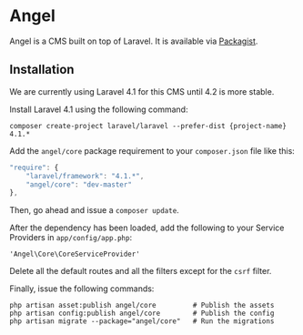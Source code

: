 Angel
=====
Angel is a CMS built on top of Laravel.  It is available via [Packagist](https://packagist.org/packages/angel/core).

Installation
------------
We are currently using Laravel 4.1 for this CMS until 4.2 is more stable.

Install Laravel 4.1 using the following command:
```
composer create-project laravel/laravel --prefer-dist {project-name} 4.1.*
```

Add the `angel/core` package requirement to your `composer.json` file like this:
```javascript
"require": {
    "laravel/framework": "4.1.*",
    "angel/core": "dev-master"
},
```

Then, go ahead and issue a `composer update`.

After the dependency has been loaded, add the following to your Service Providers in `app/config/app.php`:
```
'Angel\Core\CoreServiceProvider'
```

Delete all the default routes and all the filters except for the `csrf` filter.

Finally, issue the following commands:
```
php artisan asset:publish angel/core         # Publish the assets
php artisan config:publish angel/core        # Publish the config
php artisan migrate --package="angel/core"   # Run the migrations
```
